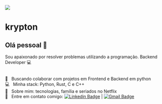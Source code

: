<img width="auto" src="https://github.com/pedrorichil/pedrorichil/blob/main/banner.jpg">


# krypton

## Olá pessoal 👋
Sou apaixonado por resolver problemas utilizando a programação.
Backend Developer :computer:

 <br/> :purple_heart: &nbsp; Buscando colaborar com projetos em Frontend e Backend em python
 <br/> :computer: &nbsp; Minha stack: Python, Rust, C e C++
 <br/> 💬  &nbsp; Sobre mim: tecnologias, família e seriados no Netflix
 <br/> :email: &nbsp; Entre em contato comigo: [![Linkedin Badge](https://img.shields.io/badge/-Pedrorichil-blue?style=flat-square&logo=Linkedin&logoColor=white&link=https://www.linkedin.com/in/pedrorichil/)](https://www.linkedin.com/in/pedrorichil/) 
| 
[![Gmail Badge](https://img.shields.io/badge/-pedrorichillbia@gmail.com-c14438?style=flat-square&logo=Gmail&logoColor=white&link=mailto:pedrorichillbia@gmail.com)](mailto:pedrorichillbia@gmail.com)
